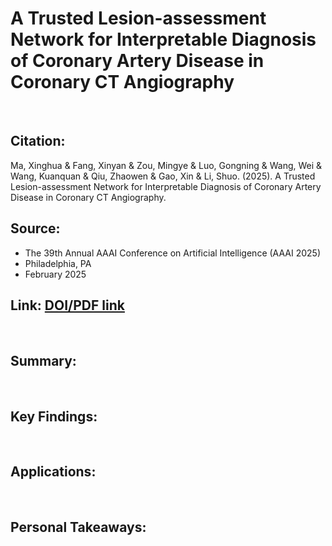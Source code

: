 # A Trusted Lesion-assessment Network for Interpretable Diagnosis of Coronary Artery Disease in Coronary CT Angiography

<br>

## Citation: 
Ma, Xinghua & Fang, Xinyan & Zou, Mingye & Luo, Gongning & Wang, Wei & Wang, Kuanquan & Qiu, Zhaowen & Gao, Xin & Li, Shuo. (2025). A Trusted Lesion-assessment Network for Interpretable Diagnosis of Coronary Artery Disease in Coronary CT Angiography. 

## Source:
  - The 39th Annual AAAI Conference on Artificial Intelligence (AAAI 2025)
  - Philadelphia, PA
  - February 2025

## Link: [DOI/PDF link](https://www.researchgate.net/publication/388791141_A_Trusted_Lesion-assessment_Network_for_Interpretable_Diagnosis_of_Coronary_Artery_Disease_in_Coronary_CT_Angiography)

<br>

## Summary:

<br>

## Key Findings:

<br>

## Applications:

<br>

## Personal Takeaways:
